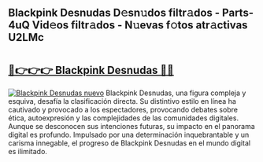## Blackpink Desnudas D𝚎sn𝚞dos filtr𝚊dos - Parts-4uQ Vid𝚎os filtr𝚊dos - N𝚞evas f𝚘tos atr𝚊ctivas U2LMc

# <h2><a href="http://mb9kfi.tromn.icu/?c=Blackpink+Desnudas">🔗👉👉👉 Blackpink Desnudas 🔗🔗</a></h2>

[![Blackpink Desnudas nuevo](https://i.imgur.com/pEAQMta.gif)](http://mb9kfi.tromn.icu/?c=Blackpink+Desnudas)
Blackpink Desnudas, una figura compleja y esquiva, desafía la clasificación directa. Su distintivo estilo en línea ha cautivado y provocado a los espectadores, provocando debates sobre ética, autoexpresión y las complejidades de las comunidades digitales. Aunque se desconocen sus intenciones futuras, su impacto en el panorama digital es profundo. Impulsado por una determinación inquebrantable y un carisma innegable, el progreso de Blackpink Desnudas en el mundo digital es ilimitado.

